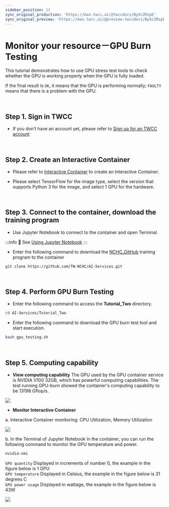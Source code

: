 ```yaml
---
sidebar_position: 11
sync_original_production: 'https://man.twcc.ai/@twccdocs/ByXcZRspE' 
sync_original_preview: 'https://man.twcc.ai/@preview-twccdocs/ByXcZRspE' 
---
```


# Monitor your resource－GPU Burn Testing


This tutorial demonstrates how to use GPU stress test tools to check whether the GPU is working properly when the GPU is fully loaded.

If the final result is `OK`, it means that the GPU is performing normally; `FAULTY` means that there is a problem with the GPU.

<br/>

## Step 1. Sign in TWCC

- If you don’t have an account yet, please refer to [Sign up for an TWCC account](https://www.twcc.ai/doc?page=register_account)

<br/>

## Step 2. Create an Interactive Container

- Please refer to [Interactive Container](https://www.twcc.ai/doc?page=container#建立開發型容器)  to create an Interactive Container.

- Please select TensorFlow for the image type, select the version that supports Python 3 for the image, and select 1 GPU for the hardware.

<br/>

## Step 3. Connect to the container, download the training program

- Use Jupyter Notebook to connect to the container and open Terminal.

:::info
:book: See [Using Jupyter Notebook](https://www.twcc.ai/doc?page=container#使用-Jupyter-Notebook) 
:::

- Enter the following command to download the [NCHC_GitHub](https://github.com/TW-NCHC/AI-Services/tree/V3Training) training program to the container

```bash
git clone https://github.com/TW-NCHC/AI-Services.git
```

<br/>

 
## Step 4. Perform GPU Burn Testing

- Enter the following command to access the **Tutorial_Two** directory.

```bash
cd AI-Services/Tutorial_Two
```

- Enter the following command to download the GPU burn test tool and start execution.

```bash
bash gpu_testing.sh
```

<br/>


## Step 5. Computing capability

- **View computing capability**
The GPU used by the GPU container service is NVIDIA V100 32GB, which has powerful computing capabilities. The test running GPU-burn showed the container's computing capability to be 13198 Gflop/s.

![](https://cos.twcc.ai/SYS-MANUAL/uploads/upload_cefd6041539673437d78918f9f444ed6.png)



- **Monitor Interactive Container**

a. Interactive Container monitoring: CPU Utilization, Memory Utilization

![](https://cos.twcc.ai/SYS-MANUAL/uploads/upload_ac448244502db32c89da844e30e525bf.png)


b. In the Terminal of Jupyter Notebook in the container, you can run the following command to monitor the GPU temperature and power.

```bash
nvidia-smi
```
`GPU quantity` Displayed in increments of number 0, the example in the figure below is 1 GPU<br/>
`GPU temperature` Displayed in Celsius, the example in the figure below is 31 degrees C<br/>
`GPU power usage` Displayed in wattage, the example in the figure below is 43W<br/>


![](https://cos.twcc.ai/SYS-MANUAL/uploads/upload_412e74892656a239328ed35fea78c191.png)